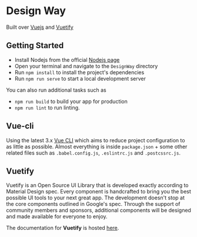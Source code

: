 # Design Way

Built over [Vuejs](https://vuejs.org/) and [Vuetify](https://vuetifyjs.com/en/)

## Getting Started

- Install Nodejs from the official [Nodejs page](https://nodejs.org/en/)
- Open your terminal and navigate to the `DesignWay` directory
- Run `npm install` to install the project's dependencies
- Run `npm run serve` to start a local development server

You can also run additional tasks such as

- `npm run build` to build your app for production
- `npm run lint` to run linting.

## Vue-cli

Using the latest 3.x [Vue CLI](https://github.com/vuejs/vue-cli) which aims to reduce project configuration
to as little as possible. Almost everything is inside `package.json` + some other related files such as
`.babel.config.js`, `.eslintrc.js` and `.postcssrc.js`.

## Vuetify

Vuetify is an Open Source UI Library that is developed exactly according to Material Design spec. Every component is handcrafted to bring you the best possible UI tools to your next great app. The development doesn't stop at the core components outlined in Google's spec. Through the support of community members and sponsors, additional components will be designed and made available for everyone to enjoy.

The documentation for **Vuetify** is hosted [here](https://vuetifyjs.com/).